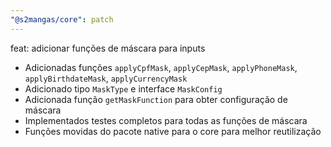 ```yaml
---
"@s2mangas/core": patch
---
```


feat: adicionar funções de máscara para inputs

- Adicionadas funções `applyCpfMask`, `applyCepMask`, `applyPhoneMask`, `applyBirthdateMask`, `applyCurrencyMask`
- Adicionado tipo `MaskType` e interface `MaskConfig`
- Adicionada função `getMaskFunction` para obter configuração de máscara
- Implementados testes completos para todas as funções de máscara
- Funções movidas do pacote native para o core para melhor reutilização
